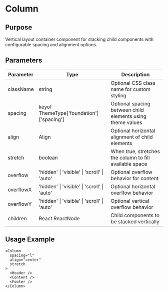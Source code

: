 # Column

## Purpose
Vertical layout container component for stacking child components with configurable spacing and alignment options.

## Parameters

| Parameter | Type | Description |
|-----------|------|-------------|
| className | string | Optional CSS class name for custom styling |
| spacing | keyof ThemeType['foundation']['spacing'] | Optional spacing between child elements using theme values |
| align | Align | Optional horizontal alignment of child elements |
| stretch | boolean | When true, stretches the column to fill available space |
| overflow | 'hidden' \| 'visible' \| 'scroll' \| 'auto' | Optional overflow behavior for content |
| overflowX | 'hidden' \| 'visible' \| 'scroll' \| 'auto' | Optional horizontal overflow behavior |
| overflowY | 'hidden' \| 'visible' \| 'scroll' \| 'auto' | Optional vertical overflow behavior |
| children | React.ReactNode | Child components to be stacked vertically |

## Usage Example
```tsx
<Column 
  spacing="l"
  align="center"
  stretch
>
  <Header />
  <Content />
  <Footer />
</Column>
```